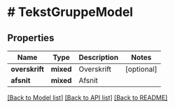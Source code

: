# # TekstGruppeModel

## Properties

Name | Type | Description | Notes
------------ | ------------- | ------------- | -------------
**overskrift** | **mixed** | Overskrift | [optional]
**afsnit** | **mixed** | Afsnit |

[[Back to Model list]](../../README.md#models) [[Back to API list]](../../README.md#endpoints) [[Back to README]](../../README.md)
